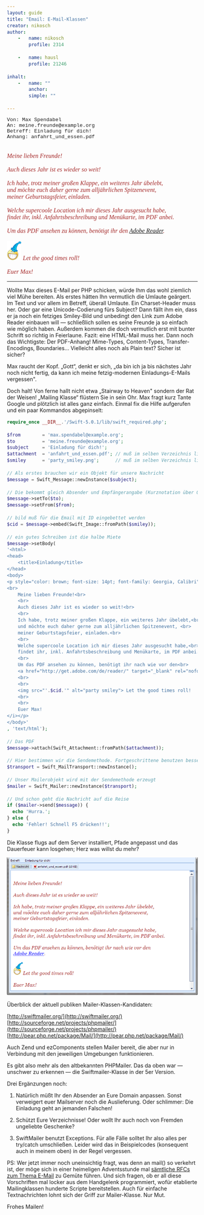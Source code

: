 ```yaml
---
layout: guide
title: "Email: E-Mail-Klassen"
creator: nikosch
author:
    -   name: nikosch
        profile: 2314

    -   name: hausl
        profile: 21246

inhalt:
    -   name: ""
        anchor: 
        simple: ""

---
```


<p style="font-size: 10pt; font-family: Courier New, Consolas">
    Von: Max Spendabel<br>
    An: meine.freunde@example.org<br>
    Betreff: Einladung für dich!<br>
    Anhang: anfahrt_und_essen.pdf<br>
</p>
<p style="color: brown; font-size: 12pt; font-family: Georgia, Calibri"><i>
    <br>
    Meine lieben Freunde!<br>
    <br>
    Auch dieses Jahr ist es wieder so weit!<br> 
    <br>
    Ich habe, trotz meiner großen Klappe, ein weiteres Jahr übelebt,<br>
    und möchte euch daher gerne zum alljährlichen Spitzenevent, <br>
    meiner Geburtstagsfeier, einladen.<br> 
    <br>
    Welche supercoole Location ich mir dieses Jahr ausgesucht habe,<br>
    findet ihr, inkl. Anfahrtsbeschreibung und Menükarte, im PDF anbei.<br> 
    <br>
    Um das PDF ansehen zu können, benötigt ihr den 
    <a href="http://get.adobe.com/de/reader/" target="_blank" rel="nofollow">Adobe Reader</a>.
    <br> 
    <br>
    <img src="images/party_smiley.png" alt="party smiley"> Let the good times roll! 
    <br>
    <br>
    Euer Max!
</i></p>

---
  
  
Wollte Max dieses E-Mail per PHP schicken, würde Ihm das wohl ziemlich viel Mühe bereiten. Als erstes hätten Ihn vermutlich die Umlaute geärgert. Im Text und vor allem im Betreff, überall Umlaute. Ein Charset-Header muss her. Oder gar eine Unicode-Codierung fürs Subject? Dann fällt ihm ein, dass er ja noch ein fetziges Smiley-Bild und unbedingt den Link zum Adobe Reader einbauen will ― schließlich sollen es seine Freunde ja so einfach wie möglich haben. Außerdem kommen die  doch vermutlich erst mit bunter Schrift so richtig in Feierlaune. Fazit: eine HTML-Mail muss her. Dann noch das Wichtigste: Der PDF-Anhang! 
Mime-Types, Content-Types, Transfer-Encodings, Boundaries… Vielleicht alles noch als Plain text? Sicher ist sicher?

Max raucht der Kopf. „Gott“, denkt er sich, „da bin ich ja bis nächstes Jahr noch nicht fertig, da kann ich meine fetzig-modernen Einladungs-E-Mails vergessen".

Doch halt! Von ferne hallt nicht etwa „Stairway to Heaven" sondern der Rat der Weisen! „Mailing Klasse“ flüstern Sie in sein Ohr. Max fragt kurz Tante Google und plötzlich ist alles ganz einfach. Einmal fix die Hilfe aufgerufen und ein paar Kommandos abgepinselt:


~~~ php
require_once __DIR__.'/Swift-5.0.1/lib/swift_required.php';

$from        = 'max.spendabel@example.org'; 
$to          = 'meine.freunde@example.org'; 
$subject     = 'Einladung für dich!'; 
$attachment  = 'anfahrt_und_essen.pdf'; // muß im selben Verzeichnis liegen 
$smiley      = 'party_smiley.png';      // muß im selben Verzeichnis liegen 

// Als erstes brauchen wir ein Objekt für unsere Nachricht 
$message = Swift_Message::newInstance($subject); 

// Die bekommt gleich Absender und Empfängerangabe (Kurznotation über Queuing geht auch) 
$message->setTo($to); 
$message->setFrom($from); 

// bild muß für die Email mit ID eingebettet werden 
$cid = $message->embed(Swift_Image::fromPath($smiley)); 

// ein gutes Schreiben ist die halbe Miete 
$message->setBody(
'<html>
<head>
    <title>Einladung</title>
</head>
<body>
<p style="color: brown; font-size: 14pt; font-family: Georgia, Calibri"><i>
<br>
	Meine lieben Freunde!<br>
	<br>
	Auch dieses Jahr ist es wieder so weit!<br> 
	<br>
	Ich habe, trotz meiner großen Klappe, ein weiteres Jahr übelebt,<br>
	und möchte euch daher gerne zum alljährlichen Spitzenevent, <br>
	meiner Geburtstagsfeier, einladen.<br> 
	<br>
	Welche supercoole Location ich mir dieses Jahr ausgesucht habe,<br>
	findet ihr, inkl. Anfahrtsbeschreibung und Menükarte, im PDF anbei.<br> 
	<br>
	Um das PDF ansehen zu können, benötigt ihr nach wie vor den<br>
	<a href="http://get.adobe.com/de/reader/" target="_blank" rel="nofollow">Adobe Reader</a>.
	<br> 
    <br>
	<img src="'.$cid.'" alt="party smiley"> Let the good times roll! 
	<br>
	<br>
	Euer Max!
</i></p>
</body>'
, 'text/html'); 
   
// Das PDF 
$message->attach(Swift_Attachment::fromPath($attachment)); 

// Hier bestimmen wir die Sendemethode. Fortgeschrittene benutzen besser SMTP 
$transport = Swift_MailTransport::newInstance(); 

// Unser Mailerobjekt wird mit der Sendemethode erzeugt 
$mailer = Swift_Mailer::newInstance($transport); 

// Und schon geht die Nachricht auf die Reise 
if ($mailer->send($message)) { 
  echo 'Hurra.'; 
} else { 
  echo 'Fehler! Schnell F5 drücken!!'; 
} 
~~~

Die Klasse flugs auf dem Server installiert, Pfade angepasst und das Dauerfeuer kann losgehen; Herz was willst du mehr?

  
![email](images/email.png)
  
  
Überblick der aktuell publiken Mailer-Klassen-Kandidaten:

[http://swiftmailer.org/](http://swiftmailer.org/)  
[http://sourceforge.net/projects/phpmailer/](http://sourceforge.net/projects/phpmailer/)  
[http://pear.php.net/package/Mail/](http://pear.php.net/package/Mail/)  


Auch Zend und ezComponents stellen Mailer bereit, die aber nur in Verbindung mit den jeweiligen Umgebungen funktionieren.


Es gibt also mehr als den altbekannten PHPMailer. Das da oben war ― unschwer zu erkennen ― die Swiftmailer-Klasse in der 5er Version.

Drei Ergänzungen noch:  

1. Natürlich müßt Ihr den Absender an Eure Domain anpassen. Sonst verweigert euer Mailserver noch die Auslieferung. Oder schlimmer: Die Einladung geht an jemanden Falschen!
 
2. Schützt Eure Verzeichnisse! Oder wollt Ihr auch noch von Fremden ungeliebte Geschenke?  

3. SwiftMailer benutzt Exceptions. Für alle Fälle solltet Ihr also alles per try/catch umschließen. Leider wird das in Beispielcodes (konsequent auch in meinem oben) in der Regel vergessen. 

PS: Wer jetzt immer noch uneinsichtig fragt, was denn an mail() so verkehrt ist, der möge sich in einer heimeligen Adventsstunde mal [sämtliche RFCs zum Thema E-Mail](http://php-de.github.io/email/standard-mail-validation.html#rfc-zum-thema-e-mail) zu Gemüte führen. Und sich fragen, ob er all diese Vorschriften mal locker aus dem Handgelenk programmiert, wofür etablierte Mailingklassen hunderte Scripte bereitstellen. Auch für einfache Textnachrichten lohnt sich der Griff zur Mailer-Klasse. Nur Mut.

Frohes Mailen!

